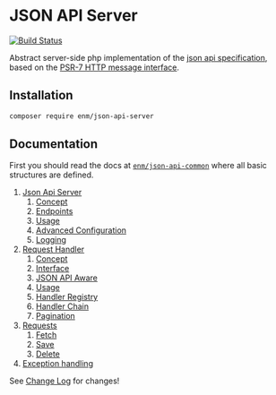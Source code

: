 JSON API Server
===============
[![Build Status](https://travis-ci.org/eosnewmedia/JSON-API-Server.svg?branch=master)](https://travis-ci.org/eosnewmedia/JSON-API-Server)

Abstract server-side php implementation of the [json api specification](http://jsonapi.org/format/), based on the [PSR-7 HTTP message interface](http://www.php-fig.org/psr/psr-7/).

## Installation

```sh
composer require enm/json-api-server
```

## Documentation
First you should read the docs at [`enm/json-api-common`](https://eosnewmedia.github.io/JSON-API-Common/) where all basic structures are defined.

1. [Json Api Server](docs/json-api-server/index.md)
    1. [Concept](docs/json-api-server/index.md#concept)
    1. [Endpoints](docs/json-api-server/index.md#endpoints)
    1. [Usage](docs/json-api-server/index.md#usage)
    1. [Advanced Configuration](docs/json-api-server/index.md#advanced-configuration)
    1. [Logging](docs/json-api-server/index.md#logging)
1. [Request Handler](docs/request-handler/index.md)
    1. [Concept](docs/request-handler/index.md#concept)
    1. [Interface](docs/request-handler/index.md#interface)
    1. [JSON API Aware](docs/request-handler/index.md#json-api-aware)
    1. [Usage](docs/request-handler/index.md#usage)
    1. [Handler Registry](docs/request-handler/index.md#handler-registry)
    1. [Handler Chain](docs/request-handler/index.md#handler-chain)
    1. [Pagination](docs/request-handler/index.md#pagination)
1. [Requests](docs/requests/index.md)
    1. [Fetch](docs/requests/index.md#fetch)
    1. [Save](docs/requests/index.md#save)
    1. [Delete](docs/requests/index.md#delete)
1. [Exception handling](docs/exception-handling/index.md)

See [Change Log](CHANGELOG.md) for changes!
